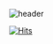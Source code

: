 ![header](https://capsule-render.vercel.app/api?type=wave&color=auto&height=300&section=header&text=Welcome%20to%20minuk0506&fontSize=70)

[![Hits](https://hits.seeyoufarm.com/api/count/incr/badge.svg?url=https%3A%2F%2Fgithub.com%2Fgjbae1212%2Fhit-counter)](https://hits.seeyoufarm.com)                    